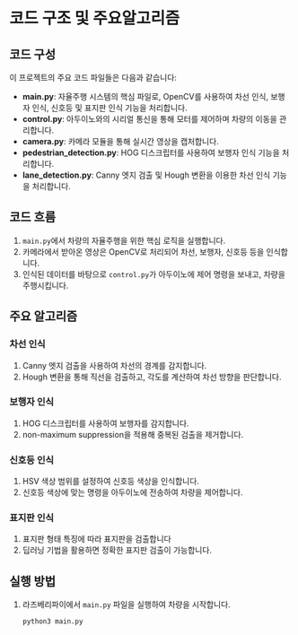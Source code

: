 # 코드 구조 및 주요알고리즘

## 코드 구성

이 프로젝트의 주요 코드 파일들은 다음과 같습니다:

- **main.py**: 자율주행 시스템의 핵심 파일로, OpenCV를 사용하여 차선 인식, 보행자 인식, 신호등 및 표지판 인식 기능을 처리합니다.
- **control.py**: 아두이노와의 시리얼 통신을 통해 모터를 제어하며 차량의 이동을 관리합니다.
- **camera.py**: 카메라 모듈을 통해 실시간 영상을 캡처합니다.
- **pedestrian_detection.py**: HOG 디스크립터를 사용하여 보행자 인식 기능을 처리합니다.
- **lane_detection.py**: Canny 엣지 검출 및 Hough 변환을 이용한 차선 인식 기능을 처리합니다.

## 코드 흐름

1. `main.py`에서 차량의 자율주행을 위한 핵심 로직을 실행합니다.
2. 카메라에서 받아온 영상은 OpenCV로 처리되어 차선, 보행자, 신호등 등을 인식합니다.
3. 인식된 데이터를 바탕으로 `control.py`가 아두이노에 제어 명령을 보내고, 차량을 주행시킵니다.

## 주요 알고리즘

### 차선 인식

1. Canny 엣지 검출을 사용하여 차선의 경계를 감지합니다.
2. Hough 변환을 통해 직선을 검출하고, 각도를 계산하여 차선 방향을 판단합니다.

### 보행자 인식

1. HOG 디스크립터를 사용하여 보행자를 감지합니다.
2. non-maximum suppression을 적용해 중복된 검출을 제거합니다.

### 신호등 인식

1. HSV 색상 범위를 설정하여 신호등 색상을 인식합니다.
2. 신호등 색상에 맞는 명령을 아두이노에 전송하여 차량을 제어합니다.

### 표지판 인식
1. 표지판 형태 특징에 따라 표지판을 검출합니다
2. 딥러닝 기법을 활용하면 정확한 표지판 검출이 가능합니다.

## 실행 방법

1. 라즈베리파이에서 `main.py` 파일을 실행하여 차량을 시작합니다.
   ```bash
   python3 main.py

